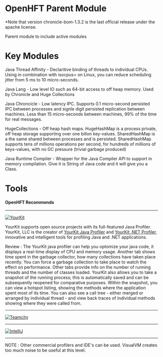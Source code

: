 OpenHFT Parent Module
=====================


*Note that version chronicle-bom-1.3.2 is the last official release under the apache license.

Parent module to include active modules

Key Modules
===========

Java Thread Affinity - Declaritive binding of threads to individual CPUs.  Using in combination with isocpus= on Linux, you can reduce scheduling jitter from 5 ms to 10 micro-seconds.

Java Lang - Low level IO such as 64-bit access to off heap memory. Used by Chronicle and Huge Collections

Java Chroncicle - Low latency IPC. Supports 0.1 micro-second persisted IPC between processes and signle digit persisted replication between machines. Less than 15 micro-seconds between machines, 99% of the time for real messages.

HugeCollections - Off heap hash maps.  HugeHashMap is a process private, off heap storage supporting over one billon key-values. SharedHashMap is a the same shared between processes and is persisted.  SharedHashMap supports tens of millions operations per second, for hundreds of millions of keys-values, with no GC pressure (trivial garbage produced)

Java Runtime Compiler - Wrapper for the Java Compiler API to support in memory compilation.  Give it is String of Java code and it will give you a Class.

Tools
=====

#### OpenHFT Recommends

---

[![YourKit](https://www.yourkit.com/images/yklogo.png)](https://www.yourkit.com/)
 
YourKit supports open source projects with its full-featured Java Profiler.
YourKit, LLC is the creator of <a href="https://www.yourkit.com/java/profiler/index.jsp">YourKit Java Profiler</a>
and <a href="https://www.yourkit.com/.net/profiler/index.jsp">YourKit .NET Profiler</a>,
innovative and intelligent tools for profiling Java and .NET applications.

Review : The YourKit java profiler can help you optomize your java code, it displays a real-time display of CPU and memory usage. Another tab shows time spent in the garbage collector, how many collections have taken place recently. You can force a garbage collection to take place to watch the effect on performance. Other tabs provide info on the number of running threads and the number of classes loaded. YourKit also  allows you to take a snapshot of the running process; this is automatically saved and can be subsequently reopened for comparative purposes. Within the snapshot, you can view a hotspot listing, showing the methods where the application spent most of its time. You can also see a call tree - either merged or arranged by individual thread - and view back traces of individual methods showing where they were called from.

---

[![Teamcity](https://www.jetbrains.com/teamcity/docs/logo_teamcity.png)](http://www.jetbrains.com/teamcity/)

---

[![IntelliJ](http://www.jetbrains.com/img/logos/logo_intellij_idea.png)](http://www.jetbrains.com/idea/)

---

NOTE : Other commercial profilers and IDE's can be used.  VisualVM creates too much noise to be useful at this level.

